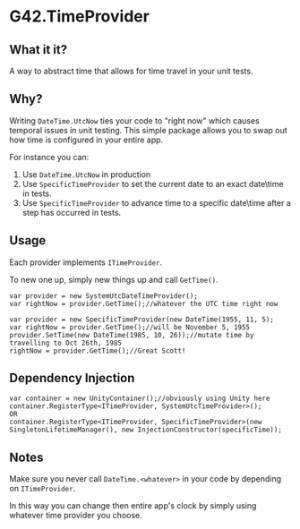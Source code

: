 # G42.TimeProvider

## What it it?
A way to abstract time that allows for time travel in your unit tests.

## Why?
Writing `DateTime.UtcNow` ties your code to "right now" which causes temporal issues in unit testing. This simple package allows you to swap out how time is configured in your entire app.

For instance you can:
1) Use `DateTime.UtcNow` in production
2) Use `SpecificTimeProvider` to set the current date to an exact date\time in tests.
3) Use `SpecificTimeProvider` to advance time to a specific date\time after a step has occurred in tests.

## Usage
Each provider implements `ITimeProvider`.

To new one up, simply new things up and call `GetTime()`.

```
var provider = new SystemUtcDateTimeProvider();
var rightNow = provider.GetTime();//whatever the UTC time right now
```

```
var provider = new SpecificTimeProvider(new DateTime(1955, 11, 5);
var rightNow = provider.GetTime();//will be November 5, 1955
provider.SetTime(new DateTime(1985, 10, 26));//mutate time by travelling to Oct 26th, 1985
rightNow = provider.GetTime();//Great Scott!
```

## Dependency Injection
```
var container = new UnityContainer();//obviously using Unity here
container.RegisterType<ITimeProvider, SystemUtcTimeProvider>();
OR
container.RegisterType<ITimeProvider, SpecificTimeProvider>(new SingletonLifetimeManager(), new InjectionConstructor(specificTime));
```

## Notes
Make sure you never call `DateTime.<whatever>` in your code by depending on `ITimeProvider`.

In this way you can change then entire app's clock by simply using whatever time provider you choose.
